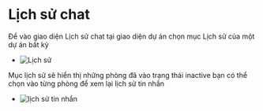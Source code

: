 # Lịch sử chat

Để vào giao diện Lịch sử chat tại giao diện dự án chọn mục Lịch sử của một dự án bất kỳ

- ![Lịch sử](https://i.ibb.co/h1XL7Nd/image.png)

Mục lịch sử sẽ hiển thị những phòng đã vào trạng thái inactive bạn có thể chọn vào từng phòng để xem lại lịch sử tin nhắn

- ![lịch sử tin nhắn](https://i.ibb.co/GnzzJ2R/image.png)
